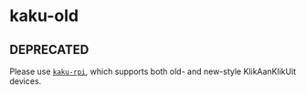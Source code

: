 # kaku-old

## DEPRECATED

Please use [`kaku-rpi`](https://www.npmjs.com/package/kaku-rpi), which
supports both old- and new-style KlikAanKlikUit devices.
